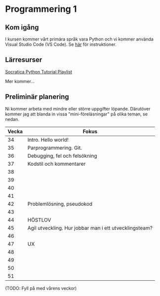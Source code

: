 # Programmering 1
## Kom igång
I kursen kommer vårt primära språk vara Python och vi kommer använda Visual Studio Code (VS Code). Se [här](https://github.com/tullinge/Programmering-1/blob/master/Inf%C3%B6r%20f%C3%B6rsta%20lektionen.md) för instruktioner.

## Lärresurser
[Socratica Python Tutorial Playlist](https://www.youtube.com/playlist?list=PLi01XoE8jYohWFPpC17Z-wWhPOSuh8Er-)

Mer kommer...

## Preliminär planering
Ni kommer arbeta med mindre eller större uppgifter löpande. Därutöver kommer jag att blanda in vissa "mini-föreläsningar" på olika teman, se nedan.

| Vecka  | Fokus |
| ------------- | ------------- |
| 34 | Intro. Hello world! |
| 35 | Parprogrammering. Git. |
| 36 | Debugging, fel och felsökning |
| 37 | Kodstil och kommentarer |
| 38 |  |
| 39 |  |
| 40 |  |
| 41 |  |
| 42 | Problemlösning, pseudokod |
| 43 |  |
| 44 | HÖSTLOV |
| 45 | Agil utveckling. Hur jobbar man i ett utvecklingsteam? |
| 46 |  |
| 47 | UX |
| 48 |  |
| 49 |  |
| 50 |  |
| 51 |  |
(TODO: Fyll på med vårens veckor)

